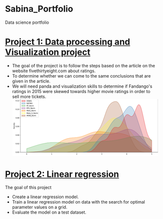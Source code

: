 # Sabina_Portfolio
Data science portfolio

# [Project 1: Data processing and Visualization project](https://github.com/SabinaKalieva/Sabina_Portfolio/blob/main/Project%201%20Sabina.ipynb)
* The goal of the project is to follow the steps based on the article on the website fivethirtyeight.com about ratings.
* To determine whether we can come to the same conclusions that are given in the article.
* We will need panda and visualization skills to determine if Fandango's ratings in 2015 were skewed towards higher movie ratings in order to sell more tickets.
![](https://github.com/SabinaKalieva/Sabina_Portfolio/blob/main/images/111.png)


# [Project 2: Linear regression](https://github.com/SabinaKalieva/Sabina_Portfolio/blob/main/Project%202%20Sabina.ipynb)
The goal of this project
* Create a linear regression model.
* Train a linear regression model on data with the search for optimal parameter values on a grid. 
* Evaluate the model on a test dataset.
